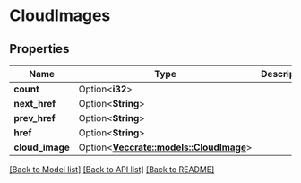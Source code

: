 # CloudImages

## Properties

Name | Type | Description | Notes
------------ | ------------- | ------------- | -------------
**count** | Option<**i32**> |  | [optional]
**next_href** | Option<**String**> |  | [optional]
**prev_href** | Option<**String**> |  | [optional]
**href** | Option<**String**> |  | [optional]
**cloud_image** | Option<[**Vec<crate::models::CloudImage>**](cloudImage.md)> |  | [optional]

[[Back to Model list]](../README.md#documentation-for-models) [[Back to API list]](../README.md#documentation-for-api-endpoints) [[Back to README]](../README.md)


